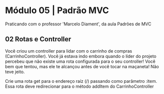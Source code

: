 # Módulo 05 | Padrão MVC

Praticando com o professor 'Marcelo Diament', da aula Padrões de MVC

## 02 Rotas e Controller

Você criou um controller para lidar com o carrinho de compras (CarrinhoController). Você já estava indo embora quando o líder do projeto percebeu que não existe uma rota configurada para o seu controller! Você bem que tentou, mas ele te alcançou antes de você tocar na maçaneta! Não teve jeito.

Crie uma rota get para o endereço raíz (/) passando como parâmetro :item. Essa rota deve redirecionar para o método addItem do CarrinhoController 